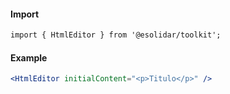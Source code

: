 #### Import

``` html
import { HtmlEditor } from '@esolidar/toolkit';

```

#### Example

``` jsx
<HtmlEditor initialContent="<p>Titulo</p>" />

```

